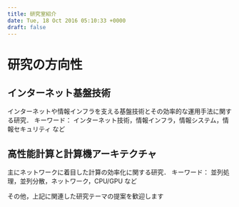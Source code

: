 ```yaml
---
title: 研究室紹介
date: Tue, 18 Oct 2016 05:10:33 +0000
draft: false
---
```


# 研究の方向性
## インターネット基盤技術
インターネットや情報インフラを支える基盤技術とその効率的な運用手法に関する研究．
キーワード： インターネット技術，情報インフラ，情報システム，情報セキュリティ など

## 高性能計算と計算機アーキテクチャ
主にネットワークに着目した計算の効率化に関する研究．
キーワード： 並列処理，並列分散，ネットワーク，CPU/GPU など

その他，上記に関連した研究テーマの提案を歓迎します